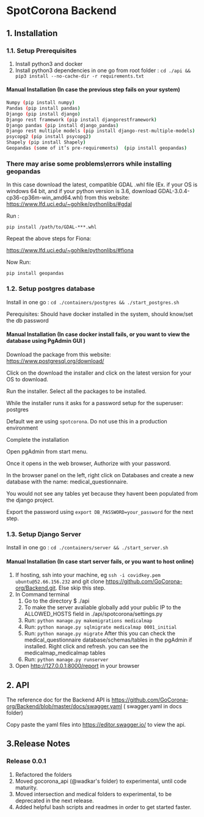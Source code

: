 # SpotCorona Backend

## 1. Installation

### 1.1. Setup Prerequisites

1. Install python3 and docker
2. Install python3 dependencies in one go from root folder : `cd ./api && pip3 install --no-cache-dir -r requirements.txt`

#### Manual Installation (In case the previous step fails on your system)

```bash
Numpy (pip install numpy)
Pandas (pip install pandas)
Django (pip install django)
Django rest framework (pip install djangorestframework)
Django pandas (pip install django_pandas)
Django rest multiple models (pip install django-rest-multiple-models)
psycopg2 (pip install psycopg2)
Shapely (pip install Shapely)
Geopandas (some of it’s pre-requirements)  (pip install geopandas)
```

### There may arise some problems\errors while installing geopandas

In this case download the latest, compatible GDAL .whl file 
(Ex. if your OS is windows 64 bit, and if your python version is 3.6, download GDAL-3.0.4-cp36-cp36m-win_amd64.whl) 
from this website:
https://www.lfd.uci.edu/~gohlke/pythonlibs/#gdal

Run :

`pip install /path/to/GDAL-***.whl`

Repeat the above steps for Fiona:

https://www.lfd.uci.edu/~gohlke/pythonlibs/#fiona

Now Run:

`pip install geopandas`

### 1.2. Setup postgres database

Install in one go : `cd ./containers/postgres && ./start_postgres.sh`

Perequisites: Should have docker installed in the system, should know/set the db password

#### Manual Installation (In case docker install fails, or you want to view the database using PgAdmin GUI )

Download the package from this website:
https://www.postgresql.org/download/

Click on the download the installer and click on the latest version for your OS to download.

Run the installer. Select all the packages to be installed.

While the installer runs it asks for a password setup for the superuser: postgres

Default we are using `spotcorona`. Do not use this in a production environment

Complete the installation

Open pgAdmin from start menu.

Once it opens in the web browser, Authorize with your password.

In the browser panel on the left, right click on Databases and create a new database with the name: medical_questionnaire.

You would not see any tables yet because they havent been populated from the django project.

Export the password using `export DB_PASSWORD=your_password` for the next step.

### 1.3. Setup Django Server

Install in one go : `cd ./containers/server && ./start_server.sh`

#### Manual Installation (In case start server fails, or you want to host online)

1. If hosting, ssh into your machine, eg `ssh -i covidkey.pem ubuntu@52.66.156.232` and git clone https://github.com/GoCorona-org/Backend.git. Else skip this step.
2. In Command terminal
   1. Go to the directory $ ./api  
   2. To make the server avaliable globally add your public IP to the ALLOWED_HOSTS field in ./api/spotcorona/settings.py
   3. Run: `python manage.py makemigrations medicalmap`
   4. Run: `python manage.py sqlmigrate medicalmap 0001_initial`
   5. Run: `python manage.py migrate`
        After this you can check the medical_questionnaire database/schemas/tables in the pgAdmin if installed. Right click and refresh. you can see the medicalmap_medicalmap tables
   6. Run: `python manage.py runserver`
3. Open http://127.0.0.1:8000/report in your browser

## 2. API

The reference doc for the Backend API is https://github.com/GoCorona-org/Backend/blob/master/docs/swagger.yaml ( swagger.yaml in docs folder)

Copy paste the yaml files into https://editor.swagger.io/ to view the api.

## 3.Release Notes

### Release 0.0.1

1. Refactored the folders
2. Moved gocorona_api (@wadkar's folder) to experimental, until code maturity.
3. Moved intersection and medical folders to experimental, to be deprecated in the next release.
4. Added helpful bash scripts and readmes in order to get started faster.
